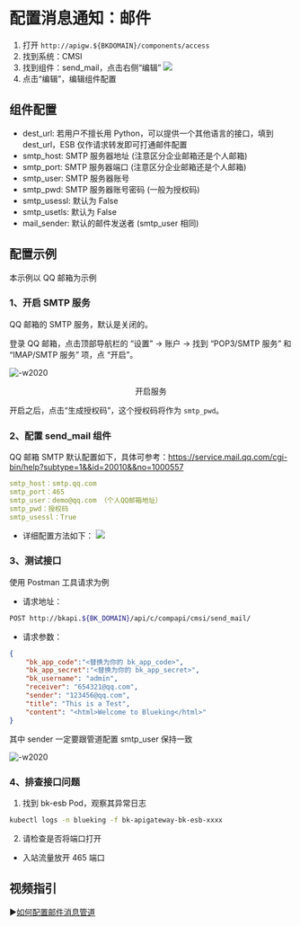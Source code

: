 # 配置消息通知：邮件

1. 打开 `http://apigw.${BKDOMAIN}/components/access`
2. 找到系统：CMSI
3. 找到组件：send_mail，点击右侧“编辑”
![](../assets/20230516195212.png)
4. 点击“编辑”，编辑组件配置

## 组件配置

- dest_url: 若用户不擅长用 Python，可以提供一个其他语言的接口，填到 dest_url，ESB 仅作请求转发即可打通邮件配置
- smtp_host: SMTP 服务器地址 (注意区分企业邮箱还是个人邮箱)
- smtp_port: SMTP 服务器端口 (注意区分企业邮箱还是个人邮箱)
- smtp_user: SMTP 服务器账号
- smtp_pwd: SMTP 服务器账号密码 (一般为授权码)
- smtp_usessl: 默认为 False
- smtp_usetls: 默认为 False
- mail_sender: 默认的邮件发送者 (smtp_user 相同)

## 配置示例

本示例以 QQ 邮箱为示例

### 1、开启 SMTP 服务

QQ 邮箱的 SMTP 服务，默认是关闭的。

登录 QQ 邮箱，点击顶部导航栏的 “设置” -> 账户 -> 找到 “POP3/SMTP 服务” 和 “IMAP/SMTP 服务” 项，点 “开启”。

![-w2020](../assets/noticeWay01.png)
<center>开启服务</center>

开启之后，点击“生成授权码”，这个授权码将作为 `smtp_pwd`。

### 2、配置 send_mail 组件

QQ 邮箱 SMTP 默认配置如下，具体可参考：https://service.mail.qq.com/cgi-bin/help?subtype=1&&id=20010&&no=1000557

```yaml
smtp_host：smtp.qq.com
smtp_port：465
smtp_user：demo@qq.com （个人QQ邮箱地址）
smtp_pwd：授权码
smtp_usessl：True
```
- 详细配置方法如下：
![](../assets/20230516195123.png)

### 3、测试接口

使用 Postman 工具请求为例

-  请求地址：
```bash
POST http://bkapi.${BK_DOMAIN}/api/c/compapi/cmsi/send_mail/
```
- 请求参数：
```json
{
    "bk_app_code":"<替换为你的 bk_app_code>",
    "bk_app_secret":"<替换为你的 bk_app_secret>",
    "bk_username": "admin",
    "receiver": "654321@qq.com",
    "sender": "123456@qq.com",
    "title": "This is a Test",
    "content": "<html>Welcome to Blueking</html>"
}
```
其中 sender 一定要跟管道配置 smtp_user 保持一致

![-w2020](../assets/noticeWay03.png)

### 4、排查接口问题

1. 找到 bk-esb Pod，观察其异常日志
```bash
kubectl logs -n blueking -f bk-apigateway-bk-esb-xxxx
```
2. 请检查是否将端口打开
  - 入站流量放开 465 端口


## 视频指引

▶️[如何配置邮件消息管道](https://www.bilibili.com/video/BV1NS4y1q7aT/)